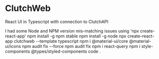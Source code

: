 # ClutchWeb
React UI in Typescript with connection to ClutchAPI

I had some Node and NPM version mis-matching issues using 'npx create-react-app'
npm install -g npm stable
npm install -g node
npx create-react-app clutchweb --template typescript
npm i @material-ui/core @material-ui/icons
npm audit fix --force
npm audit fix
npm i react-query
npm i style-components @types/styled-components
code .

